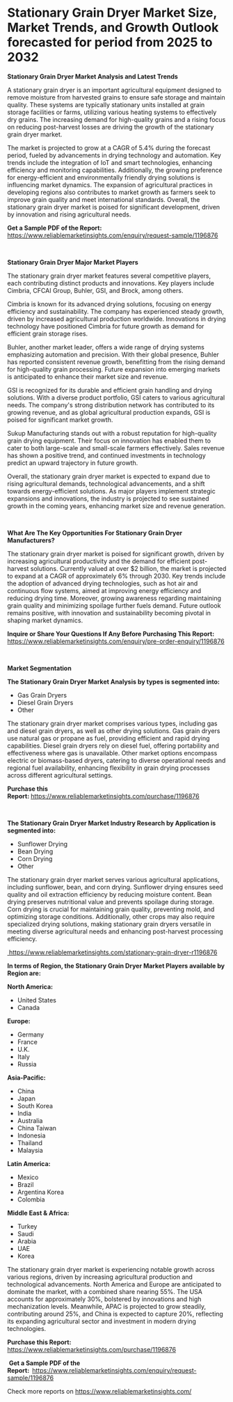 <p><h1>Stationary Grain Dryer Market Size, Market Trends, and Growth Outlook forecasted for period from 2025 to 2032</h1></p><p><strong>Stationary Grain Dryer Market Analysis and Latest Trends</strong></p>
<p><p>A stationary grain dryer is an important agricultural equipment designed to remove moisture from harvested grains to ensure safe storage and maintain quality. These systems are typically stationary units installed at grain storage facilities or farms, utilizing various heating systems to effectively dry grains. The increasing demand for high-quality grains and a rising focus on reducing post-harvest losses are driving the growth of the stationary grain dryer market.</p><p>The market is projected to grow at a CAGR of 5.4% during the forecast period, fueled by advancements in drying technology and automation. Key trends include the integration of IoT and smart technologies, enhancing efficiency and monitoring capabilities. Additionally, the growing preference for energy-efficient and environmentally friendly drying solutions is influencing market dynamics. The expansion of agricultural practices in developing regions also contributes to market growth as farmers seek to improve grain quality and meet international standards. Overall, the stationary grain dryer market is poised for significant development, driven by innovation and rising agricultural needs.</p></p>
<p><strong>Get a Sample PDF of the Report:&nbsp;</strong> <a href="https://www.reliablemarketinsights.com/enquiry/request-sample/1196876?utm_campaign=2141&utm_medium=2&utm_source=Github&utm_content=ia&utm_term=28022025&utm_id=stationary-grain-dryer">https://www.reliablemarketinsights.com/enquiry/request-sample/1196876</a></p>
<p>&nbsp;</p>
<p><strong>Stationary Grain Dryer Major Market Players</strong></p>
<p><p>The stationary grain dryer market features several competitive players, each contributing distinct products and innovations. Key players include Cimbria, CFCAI Group, Buhler, GSI, and Brock, among others.</p><p>Cimbria is known for its advanced drying solutions, focusing on energy efficiency and sustainability. The company has experienced steady growth, driven by increased agricultural production worldwide. Innovations in drying technology have positioned Cimbria for future growth as demand for efficient grain storage rises.</p><p>Buhler, another market leader, offers a wide range of drying systems emphasizing automation and precision. With their global presence, Buhler has reported consistent revenue growth, benefitting from the rising demand for high-quality grain processing. Future expansion into emerging markets is anticipated to enhance their market size and revenue.</p><p>GSI is recognized for its durable and efficient grain handling and drying solutions. With a diverse product portfolio, GSI caters to various agricultural needs. The company's strong distribution network has contributed to its growing revenue, and as global agricultural production expands, GSI is poised for significant market growth.</p><p>Sukup Manufacturing stands out with a robust reputation for high-quality grain drying equipment. Their focus on innovation has enabled them to cater to both large-scale and small-scale farmers effectively. Sales revenue has shown a positive trend, and continued investments in technology predict an upward trajectory in future growth.</p><p>Overall, the stationary grain dryer market is expected to expand due to rising agricultural demands, technological advancements, and a shift towards energy-efficient solutions. As major players implement strategic expansions and innovations, the industry is projected to see sustained growth in the coming years, enhancing market size and revenue generation.</p></p>
<p>&nbsp;</p>
<p><strong>What Are The Key Opportunities For Stationary Grain Dryer Manufacturers?</strong></p>
<p><p>The stationary grain dryer market is poised for significant growth, driven by increasing agricultural productivity and the demand for efficient post-harvest solutions. Currently valued at over $2 billion, the market is projected to expand at a CAGR of approximately 6% through 2030. Key trends include the adoption of advanced drying technologies, such as hot air and continuous flow systems, aimed at improving energy efficiency and reducing drying time. Moreover, growing awareness regarding maintaining grain quality and minimizing spoilage further fuels demand. Future outlook remains positive, with innovation and sustainability becoming pivotal in shaping market dynamics.</p></p>
<p><strong>Inquire or Share Your Questions If Any Before Purchasing This Report:</strong> <a href="https://www.reliablemarketinsights.com/enquiry/pre-order-enquiry/1196876?utm_campaign=2141&utm_medium=2&utm_source=Github&utm_content=ia&utm_term=28022025&utm_id=stationary-grain-dryer">https://www.reliablemarketinsights.com/enquiry/pre-order-enquiry/1196876</a></p>
<p>&nbsp;</p>
<p><strong>Market Segmentation</strong></p>
<p><strong>The Stationary Grain Dryer Market Analysis by types is segmented into:</strong></p>
<p><ul><li>Gas Grain Dryers</li><li>Diesel Grain Dryers</li><li>Other</li></ul></p>
<p><p>The stationary grain dryer market comprises various types, including gas and diesel grain dryers, as well as other drying solutions. Gas grain dryers use natural gas or propane as fuel, providing efficient and rapid drying capabilities. Diesel grain dryers rely on diesel fuel, offering portability and effectiveness where gas is unavailable. Other market options encompass electric or biomass-based dryers, catering to diverse operational needs and regional fuel availability, enhancing flexibility in grain drying processes across different agricultural settings.</p></p>
<p><strong>Purchase this Report:&nbsp;</strong><a href="https://www.reliablemarketinsights.com/purchase/1196876?utm_campaign=2141&utm_medium=2&utm_source=Github&utm_content=ia&utm_term=28022025&utm_id=stationary-grain-dryer">https://www.reliablemarketinsights.com/purchase/1196876</a></p>
<p>&nbsp;</p>
<p><strong>The Stationary Grain Dryer Market Industry Research by Application is segmented into:</strong></p>
<p><ul><li>Sunflower Drying</li><li>Bean Drying</li><li>Corn Drying</li><li>Other</li></ul></p>
<p><p>The stationary grain dryer market serves various agricultural applications, including sunflower, bean, and corn drying. Sunflower drying ensures seed quality and oil extraction efficiency by reducing moisture content. Bean drying preserves nutritional value and prevents spoilage during storage. Corn drying is crucial for maintaining grain quality, preventing mold, and optimizing storage conditions. Additionally, other crops may also require specialized drying solutions, making stationary grain dryers versatile in meeting diverse agricultural needs and enhancing post-harvest processing efficiency.</p></p>
<p><a href="https://www.reliablemarketinsights.com/stationary-grain-dryer-r1196876?utm_campaign=2141&utm_medium=2&utm_source=Github&utm_content=ia&utm_term=28022025&utm_id=stationary-grain-dryer">&nbsp;https://www.reliablemarketinsights.com/stationary-grain-dryer-r1196876</a></p>
<p><strong>In terms of Region, the Stationary Grain Dryer Market Players available by Region are:</strong></p>
<p>
    <p> <strong> North America: </strong>
        <ul>
            <li>United States</li>
            <li>Canada</li>
        </ul>
        </p> 
    <p> <strong> Europe: </strong>
        <ul>
            <li>Germany</li>
            <li>France</li>
            <li>U.K.</li>
            <li>Italy</li>
            <li>Russia</li>
        </ul>
        </p> 
    <p> <strong> Asia-Pacific: </strong>
        <ul>
            <li>China</li>
            <li>Japan</li>
            <li>South Korea</li>
            <li>India</li>
            <li>Australia</li>
            <li>China Taiwan</li>
            <li>Indonesia</li>
            <li>Thailand</li>
            <li>Malaysia</li>
        </ul>
        </p> 
    <p> <strong> Latin America: </strong>
        <ul>
            <li>Mexico</li>
            <li>Brazil</li>
            <li>Argentina Korea</li>
            <li>Colombia</li>
        </ul>
        </p> 
    <p> <strong> Middle East & Africa: </strong>
        <ul>
            <li>Turkey</li>
            <li>Saudi</li>
            <li>Arabia</li>
            <li>UAE</li>
            <li>Korea</li>
        </ul>
    </p>
    </p>
<p><p>The stationary grain dryer market is experiencing notable growth across various regions, driven by increasing agricultural production and technological advancements. North America and Europe are anticipated to dominate the market, with a combined share nearing 55%. The USA accounts for approximately 30%, bolstered by innovations and high mechanization levels. Meanwhile, APAC is projected to grow steadily, contributing around 25%, and China is expected to capture 20%, reflecting its expanding agricultural sector and investment in modern drying technologies.</p></p>
<p><strong>Purchase this Report: </strong><a href="https://www.reliablemarketinsights.com/purchase/1196876?utm_campaign=2141&utm_medium=2&utm_source=Github&utm_content=ia&utm_term=28022025&utm_id=stationary-grain-dryer">https://www.reliablemarketinsights.com/purchase/1196876</a></p>
<p>&nbsp;<strong>Get a Sample PDF of the Report:&nbsp;&nbsp;</strong><a href="https://www.reliablemarketinsights.com/enquiry/request-sample/1196876?utm_campaign=2141&utm_medium=2&utm_source=Github&utm_content=ia&utm_term=28022025&utm_id=stationary-grain-dryer">https://www.reliablemarketinsights.com/enquiry/request-sample/1196876</a></p>
<p><strong></strong></p>
<p>Check more reports on <a href="https://www.reliablemarketinsights.com/?utm_campaign=2141&utm_medium=2&utm_source=Github&utm_content=ia&utm_term=28022025&utm_id=stationary-grain-dryer">https://www.reliablemarketinsights.com/</a></p>